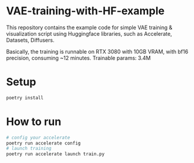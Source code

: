 # VAE-training-with-HF-example

This repository contains the example code for simple VAE training & visualization script using Huggingface libraries, such as Accelerate, Datasets, Diffusers.

Basically, the training is runnable on RTX 3080 with 10GB VRAM, with bf16 precision, consuming ~12 minutes.
Trainable params: 3.4M

# Setup

```bash
poetry install
```

# How to run

```bash
# config your accelerate
poetry run accelerate config
# launch training
poetry run accelerate launch train.py
```